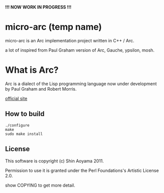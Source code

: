 __!!! NOW WORK IN PROGRESS !!!__

# micro-arc (temp name)

micro-arc is an Arc implementation project written in C++ / Arc.

a lot of inspired from Paul Graham version of Arc, Gauche, ypsilon, mosh.

# What is Arc?

Arc is a dialect of the Lisp programming language now under development by Paul Graham and Robert Morris.

[official site](http://arclanguage.org/)

## How to build

    ./configure
    make
    sudo make install

## License

This software is copyright (c) Shin Aoyama 2011.

Permission to use it is granted under the Perl Foundations's Artistic License 2.0.

show COPYING to get more detail.